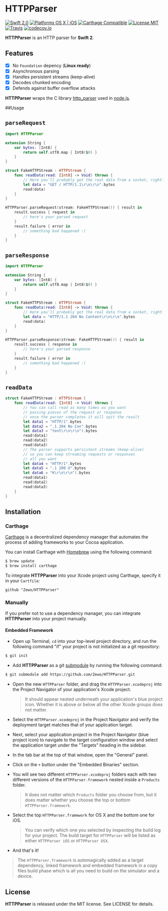 HTTPParser
=======

[![Swift 2.0](https://img.shields.io/badge/Swift-2.0-orange.svg?style=flat)](https://developer.apple.com/swift/)
[![Platforms OS X | iOS](https://img.shields.io/badge/Platforms-OS%20X%20%7C%20iOS-lightgray.svg?style=flat)](https://developer.apple.com/swift/)
[![Carthage Compatible](https://img.shields.io/badge/Carthage-Compatible-4BC51D.svg?style=flat)](https://github.com/Carthage/Carthage)
[![License MIT](https://img.shields.io/badge/License-MIT-blue.svg?style=flat)](https://github.com/Carthage/Carthage)
[![Travis](https://img.shields.io/badge/Build-Passing-4BC51D.svg?style=flat)](https://travis-ci.org/Zewo/HTTPParser)
[![codecov.io](http://codecov.io/github/Zewo/HTTPParser/coverage.svg?branch=master)](http://codecov.io/github/Zewo/HTTPParser?branch=master)

**HTTPParser** is an HTTP parser for **Swift 2**.

## Features

- [x] No `Foundation` depency (**Linux ready**)
- [x] Asynchronous parsing
- [x] Handles persistent streams (keep-alive)
- [x] Decodes chunked encoding
- [x] Defends against buffer overflow attacks

**HTTPParser** wraps the C library [http_parser](https://github.com/nodejs/http-parser) used in [node.js](https://github.com/nodejs/node).

##Usage

`parseRequest`
--------------

```swift
import HTTPParser

extension String {
    var bytes: [Int8] {
        return self.utf8.map { Int8($0) }
    }
}

struct FakeHTTPStream : HTTPStream {
    func readData(read: [Int8] -> Void) throws {
        // Here you'll probably get the real data from a socket, right?
        let data = "GET / HTTP/1.1\r\n\r\n".bytes
        read(data)
    }
}

HTTPParser.parseRequest(stream: FakeHTTPStream()) { result in
    result.success { request in
        // here's your parsed request
    }
    result.failure { error in
        // something bad happened :(
    }
}
```

`parseResponse`
--------------

```swift
import HTTPParser

extension String {
    var bytes: [Int8] {
        return self.utf8.map { Int8($0) }
    }
}

struct FakeHTTPStream : HTTPStream {
    func readData(read: [Int8] -> Void) throws {
        // Here you'll probably get the real data from a socket, right?
        let data = "HTTP/1.1 204 No Content\r\n\r\n".bytes
        read(data)
    }
}

HTTPParser.parseResponse(stream: FakeHTTPStream()) { result in
    result.success { response in
        // here's your parsed response
    }
    result.failure { error in
        // something bad happened :(
    }
}
```

`readData`
----------

```swift
struct FakeHTTPStream : HTTPStream {
    func readData(read: [Int8] -> Void) throws {
        // You can call read as many times as you want
        // passing pieces of the request or response
        // once the parser completes it will spit the result
        let data1 = "HTTP/1".bytes
        let data2 = ".1 204 No Con".bytes
        let data3 = "tent\r\n\r\n").bytes
        read(data1)
        read(data2)
        read(data3)
        // The parser supports persistent streams (keep-alive)
        // so you can keep streaming requests or responses
        // all you want
        let data4 = "HTTP/1".bytes
        let data5 = ".1 200 O".bytes
        let data6 = "K\r\n\r\n").bytes
        read(data1)
        read(data2)
        read(data3)
    }
}
```

## Installation

### Carthage

[Carthage](https://github.com/Carthage/Carthage) is a decentralized dependency manager that automates the process of adding frameworks to your Cocoa application.

You can install Carthage with [Homebrew](http://brew.sh/) using the following command:

```bash
$ brew update
$ brew install carthage
```

To integrate **HTTPParser** into your Xcode project using Carthage, specify it in your `Cartfile`:

```ogdl
github "Zewo/HTTPParser"
```

### Manually

If you prefer not to use a dependency manager, you can integrate **HTTPParser** into your project manually.

#### Embedded Framework

- Open up Terminal, `cd` into your top-level project directory, and run the following command "if" your project is not initialized as a git repository:

```bash
$ git init
```

- Add **HTTPParser** as a git [submodule](http://git-scm.com/docs/git-submodule) by running the following command:

```bash
$ git submodule add https://github.com/Zewo/HTTPParser.git
```

- Open the new `HTTPParser` folder, and drag the `HTTPParser.xcodeproj` into the Project Navigator of your application's Xcode project.

    > It should appear nested underneath your application's blue project icon. Whether it is above or below all the other Xcode groups does not matter.

- Select the `HTTPParser.xcodeproj` in the Project Navigator and verify the deployment target matches that of your application target.
- Next, select your application project in the Project Navigator (blue project icon) to navigate to the target configuration window and select the application target under the "Targets" heading in the sidebar.
- In the tab bar at the top of that window, open the "General" panel.
- Click on the `+` button under the "Embedded Binaries" section.
- You will see two different `HTTPParser.xcodeproj` folders each with two different versions of the `HTTPParser.framework` nested inside a `Products` folder.

    > It does not matter which `Products` folder you choose from, but it does matter whether you choose the top or bottom `HTTPParser.framework`.

- Select the top `HTTPParser.framework` for OS X and the bottom one for iOS.

    > You can verify which one you selected by inspecting the build log for your project. The build target for `HTTPParser` will be listed as either `HTTPParser iOS` or `HTTPParser OSX`.

- And that's it!

> The `HTTPParser.framework` is automagically added as a target dependency, linked framework and embedded framework in a copy files build phase which is all you need to build on the simulator and a device.

License
-------

**HTTPParser** is released under the MIT license. See LICENSE for details.